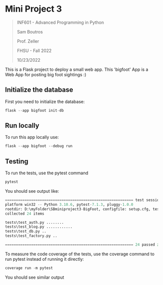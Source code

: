 # Mini Project 3
>INF601 - Advanced Programming in Python
>
>Sam Boutros
> 
> Prof. Zeller
> 
>FHSU - Fall 2022
>
>10/23/2022
>
This is a Flask project to deploy a small web app. This 'bigfoot' App is a Web App for posting big foot sightings :) 

## Initialize the database
First you need to initialize the database:
```Python
flask --app bigfoot init-db
```
## Run locally
To run this app locally use:
```Python
flask --app bigfoot --debug run
```
## Testing
To run the tests, use the pytest command
```Python
pytest
```
You should see output like:
```Python
=========================================================== test session starts ===========================================================
platform win32 -- Python 3.10.6, pytest-7.1.3, pluggy-1.0.0
rootdir: D:\myFolder\SBminiproject3-BigFoot, configfile: setup.cfg, testpaths: tests
collected 24 items

tests\test_auth.py ........                                                                                                          [ 33%]
tests\test_blog.py ............                                                                                                      [ 83%]
tests\test_db.py ..                                                                                                                  [ 91%]
tests\test_factory.py ..                                                                                                             [100%]

=========================================================== 24 passed in 3.25s ============================================================ 
```
To measure the code coverage of the tests, use the coverage command to run pytest instead of running it directly:
```Python
coverage run -m pytest
```
You should see similar output

